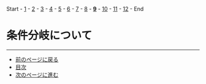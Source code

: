 Start - [1](step1.md) - [2](step2.md) - [3](step3.md) - [4](step4.md) - [5](step5.md) - [6](step6.md) - [7](step7.md) - [8](step8.md) - [**9**](step9.md) - [10](step10.md) - [11](step11.md) - [12](step12.md) - End

# 条件分岐について

---

- [前のページに戻る](step8a.md)
- [目次](README.md)
- [次のページに進む](step10.md)
